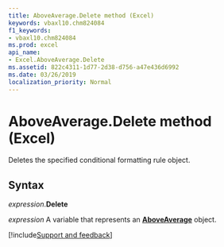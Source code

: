 ```yaml
---
title: AboveAverage.Delete method (Excel)
keywords: vbaxl10.chm824084
f1_keywords:
- vbaxl10.chm824084
ms.prod: excel
api_name:
- Excel.AboveAverage.Delete
ms.assetid: 822c4311-1d77-2d38-d756-a47e436d6992
ms.date: 03/26/2019
localization_priority: Normal
---
```



# AboveAverage.Delete method (Excel)

Deletes the specified conditional formatting rule object.


## Syntax

_expression_.**Delete**

_expression_ A variable that represents an **[AboveAverage](Excel.AboveAverage.md)** object.




[!include[Support and feedback](~/includes/feedback-boilerplate.md)]